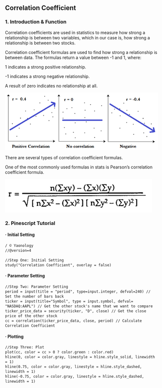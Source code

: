 ## Correlation Coefficient 
### 1. Introduction & Function
Correlation coefficients are used in statistics to measure how strong a relationship is between two variables, which in our case is, how strong a relationship is between two stocks. 

Correlation coefficient formulas are used to find how strong a relationship is between data. The formulas return a value between -1 and 1, where:

1 indicates a strong positive relationship.

-1 indicates a strong negative relationship.

A result of zero indicates no relationship at all.

![Image of Yaktocat](https://github.com/yaonology/PineScript/blob/master/Correlation%20Coefficient/Pictures/Correlation.png)

There are several types of correlation coefficient formulas.

One of the most commonly used formulas in stats is Pearson’s correlation coefficient formula. 

![Image of Yaktocat](https://github.com/yaonology/PineScript/blob/master/Correlation%20Coefficient/Pictures/Correlation_Coefficient_Formula.png)

### 2. Pinescript Tutorial
#### · Initial Setting 

```
/ © Yaonology
//@version=4

//Step One: Initial Setting
study("Correlation Coefficient", overlay = false)
```

#### · Parameter Setting 

```
//Step Two: Parameter Setting
period = input(title = "period", type=input.integer, defval=240) // Set the number of bars back
ticker = input(title="Symbol", type = input.symbol, defval= "NASDAQ:AAPL") // Get the other stock's name that we want to compare
ticker_price_data = security(ticker, "D", close) // Get the close price of the other stock
cc = correlation(ticker_price_data, close, period) // Calculate Correlation Coefficient
```

#### · Plotting 
```
//Step Three: Plot
plot(cc, color = cc > 0 ? color.green : color.red)
hline(0, color = color.gray, linestyle = hline.style_solid, linewidth = 1)
hline(0.75, color = color.gray, linestyle = hline.style_dashed, linewidth = 1)
hline(-0.75, color = color.gray, linestyle = hline.style_dashed, linewidth = 1)
```

